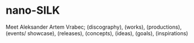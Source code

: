 # nano-SILK
Meet Aleksander Artem Vrabec; (discography), (works), (productions), (events/ showcase), (releases), (concepts), (ideas), (goals), (inspirations)
